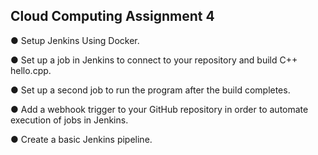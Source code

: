 ## Cloud Computing Assignment 4

● Setup Jenkins Using Docker.

● Set up a job in Jenkins to connect to your repository and build C++ hello.cpp.

● Set up a second job to run the program after the build completes.

● Add a webhook trigger to your GitHub repository in order to automate execution of
jobs in Jenkins.

● Create a basic Jenkins pipeline.
